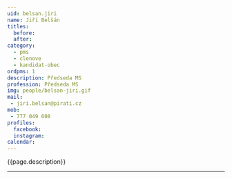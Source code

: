 ```yaml
---
uid: belsan.jiri
name: Jiří Belšán
titles:
  before: 
  after:
category:
  - pms
  - clenove
  - kandidat-obec
ordpms: 1
description: Předseda MS
profession: Předseda MS
img: people/belsan-jiri.gif
mail:
 - jiri.belsan@pirati.cz
mob:
 - 777 049 608
profiles:
  facebook: 
  instagram: 
calendar: 
---
```


{{page.description}}



---
